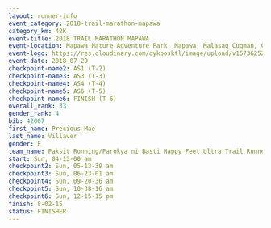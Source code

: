 ```yaml
---
layout: runner-info 
event_category: 2018-trail-marathon-mapawa 
category_km: 42K 
event-title: 2018 TRAIL MARATHON MAPAWA 
event-location: Mapawa Nature Adventure Park, Mapawa, Malasag Cugman, Cagayan de Oro 
event-logo: https://res.cloudinary.com/dykbosktl/image/upload/v1573625214/Logo/Trail-Marathon-Mapawa_xzjdcg.png 
event-date: 2018-07-29 
checkpoint-name2: AS1 (T-2) 
checkpoint-name3: AS3 (T-3) 
checkpoint-name4: AS4 (T-4) 
checkpoint-name5: AS6 (T-5) 
checkpoint-name6: FINISH (T-6) 
overall_rank: 33
gender_rank: 4
bib: 42007
first_name: Precious Mae
last_name: Villaver
gender: F
team_name: Paksit Running/Parokya ni Basti Happy Feet Ultra Trail Runners
start: Sun, 04-13-00 am
checkpoint2: Sun, 05-13-39 am
checkpoint3: Sun, 06-23-01 am
checkpoint4: Sun, 09-20-36 am
checkpoint5: Sun, 10-38-16 am
checkpoint6: Sun, 12-15-15 pm
finish: 8-02-15
status: FINISHER
---
```

